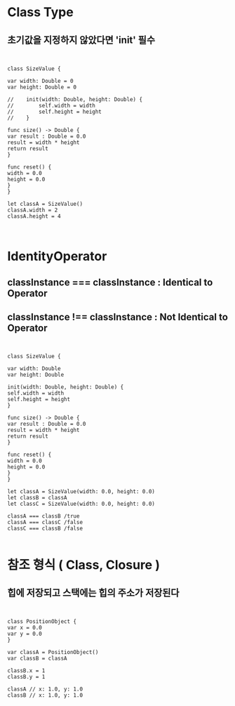 
# Class Type

## 초기값을 지정하지 않았다면 'init' 필수

<pre><code>

class SizeValue {

var width: Double = 0
var height: Double = 0

//    init(width: Double, height: Double) {
//        self.width = width
//        self.height = height
//    }

func size() -> Double {
var result : Double = 0.0
result = width * height
return result
}

func reset() {
width = 0.0
height = 0.0
}
}

let classA = SizeValue()
classA.width = 2
classA.height = 4


</code></pre>


# IdentityOperator

## classInstance === classInstance : Identical to Operator
## classInstance !== classInstance : Not Identical to Operator


<pre><code>

class SizeValue {

var width: Double
var height: Double

init(width: Double, height: Double) {
self.width = width
self.height = height
}

func size() -> Double {
var result : Double = 0.0
result = width * height
return result
}

func reset() {
width = 0.0
height = 0.0
}
}

let classA = SizeValue(width: 0.0, height: 0.0)
let classB = classA
let classC = SizeValue(width: 0.0, height: 0.0)

classA === classB /true
classA === classC /false
classC === classB /false

</code></pre>


# 참조 형식 ( Class, Closure )

## 힙에 저장되고 스택에는 힙의 주소가 저장된다 

<pre><code>

class PositionObject {
var x = 0.0
var y = 0.0
}

var classA = PositionObject()
var classB = classA

classB.x = 1
classB.y = 1

classA // x: 1.0, y: 1.0
classB // x: 1.0, y: 1.0

</code></pre>

